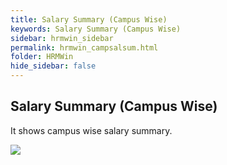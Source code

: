 ```yaml
---
title: Salary Summary (Campus Wise)
keywords: Salary Summary (Campus Wise)
sidebar: hrmwin_sidebar
permalink: hrmwin_campsalsum.html
folder: HRMWin   
hide_sidebar: false
---
```


## Salary Summary (Campus Wise)


It shows campus wise salary summary.

![](http://docs.risersoft.com/hrmnirvana/ImagesExt/image8_86.jpg)
